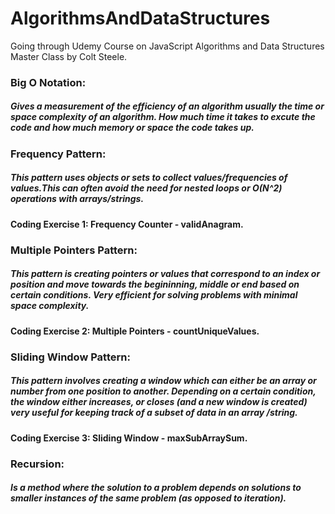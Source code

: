 # AlgorithmsAndDataStructures

Going through Udemy Course on JavaScript Algorithms and Data Structures Master Class by Colt Steele.  


### Big O Notation: 
   #####  Gives a measurement of the efficiency of an algorithm usually the time or space complexity of an algorithm. How much time it takes to excute the code and how much memory or space the code takes up.  


### Frequency Pattern: 
   ##### This pattern uses objects or sets to collect values/frequencies of values.This can often avoid the need for nested loops or O(N^2) operations with arrays/strings. 
  
  
  #### Coding Exercise 1: Frequency Counter - validAnagram. 
  
  
### Multiple Pointers Pattern: 
   ##### This pattern is creating pointers or values that correspond to an index or position and move towards the begininning, middle or end based on certain conditions. Very efficient for solving problems with minimal space complexity. 


  #### Coding Exercise 2: Multiple Pointers - countUniqueValues. 


  ### Sliding Window Pattern: 
   ##### This pattern involves creating a window which can either be an array or number from one position to another. Depending on a certain condition, the window either increases, or closes (and a new window is created) very useful for keeping track of a subset of data in an array /string.
  
  
  #### Coding Exercise 3: Sliding Window - maxSubArraySum. 


### Recursion:  
   #####  Is a method where the solution to a problem depends on solutions to smaller instances of the same problem (as opposed to iteration).
